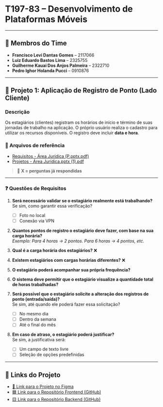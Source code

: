 # T197-83 – Desenvolvimento de Plataformas Móveis

---

## 👥 Membros do Time
- **Francisco Levi Dantas Gomes** – 2117066  
- **Luiz Eduardo Bastos Lima** – 2325755  
- **Guilherme Kauai Dos Anjos Palmeira** – 2322710  
- **Pedro Ighor Holanda Pucci** – 0910876  

---

## 📌 Projeto 1: Aplicação de Registro de Ponto (Lado Cliente)

### Descrição
Os estagiários (clientes) registram os horários de início e término de suas jornadas de trabalho na aplicação. O próprio usuário realiza o cadastro para utilizar os recursos disponíveis. O registro deve incluir **data e hora**.

### 📎 Arquivos de referência
- [Requisitos - Área Jurídica (P.pptx.pdf)](https://github.com/user-attachments/files/19172068/Requisitos-.Area.Juridica.-.P.pptx.pdf)  
- [Projetos - Área Jurídica.pptx (1).pdf](https://github.com/user-attachments/files/19172070/Projetos.-.Area.Juridica.pptx.1.pdf)

> 🔹 **X = perguntas já respondidas**

---

### ❓ Questões de Requisitos

1. **Será necessário validar se o estagiário realmente está trabalhando?**  
   Se sim, como garantir essa verificação?  
   - [ ] Foto no local  
   - [ ] Conexão via VPN  

2. **Quantos pontos de registro o estagiário deve fazer, com base na sua carga horária?**  
   _Exemplo: Para 4 horas → 2 pontos. Para 6 horas → 4 pontos, etc._

3. **Qual é a carga horária dos estagiários?** ❌

4. **Existem estagiários com cargas horárias diferentes?** ❌

5. **O estagiário poderá acompanhar sua própria frequência?**

6. **O sistema deve permitir que o estagiário visualize a quantidade total de horas trabalhadas?**

7. **Será possível que o estagiário solicite a alteração dos registros de ponto (entrada/saída)?**  
   Se sim, até quando ele poderá fazer essa solicitação?  
   - [ ] No mesmo dia  
   - [ ] Dentro da semana  
   - [ ] Até o final do mês  

8. **Em caso de atraso, o estagiário poderá justificar?**  
   Se sim, a justificativa será:  
   - [ ] Um campo de texto livre  
   - [ ] Seleção de opções predefinidas  

---

## 🔗 Links do Projeto

- [🔷 Link para o Projeto no Figma](https://www.figma.com/design/FwojBUe1EfycweLJCE5AcT/Untitled?node-id=3-6&p=f&t=BDtVMLjWop2r7iKR-0)  
- [🟦 Link para o Repositório Frontend (GitHub)](https://github.com/PedroPucci/-DiscplinaMobileFrontNoite)  
- [🟨 Link para o Repositório Backend (GitHub)](https://github.com/PedroPucci/DiscplinaMobileNoite)  
